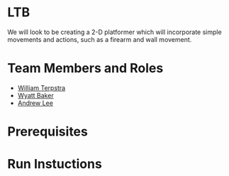 # LTB

We will look to be creating a 2-D platformer which will incorporate simple movements and actions, such as a firearm and wall movement. 

# Team Members and Roles

* [William Terpstra](https://github.com/Watterpstra/CIS350-HW2-Terpstra)
* [Wyatt Baker](https://github.com/shintorez/CIS350-HW2-Baker)
* [Andrew Lee](https://github.com/leeand109/CIS350-HW2-Lee)

# Prerequisites

# Run Instuctions
